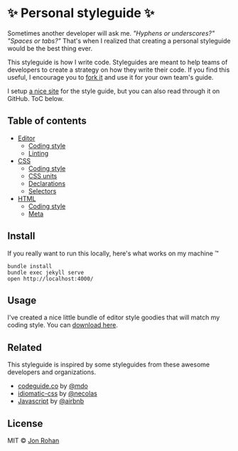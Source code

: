 # :sparkles: Personal styleguide :sparkles:

Sometimes another developer will ask me. *"Hyphens or underscores?"* *"Spaces or tabs?"* That's when I realized that creating a personal styleguide would be the best thing ever.

This styleguide is how I write code. Styleguides are meant to help teams of developers to create a strategy on how they write their code. If you find this useful, I encourage you to [fork it](https://github.com/jonrohan/styleguide) and use it for your own team's guide.

I setup [a nice site](http://jonrohan.codes/styleguide/) for the style guide, but you can also read through it on GitHub. ToC below.

## Table of contents

* [Editor](./editor/_drafts/README.md)
  * [Coding style](./editor/_drafts/style.md)
  * [Linting](./editor/_drafts/linting.md)
* [CSS](./css/_drafts/README.md)
  * [Coding style](./css/_drafts/style.md)
  * [CSS units](./css/_drafts/units.md)
  * [Declarations](./css/_drafts/declarations.md)
  * [Selectors](./css/_drafts/selectors.md)
* [HTML](./html/_drafts/README.md)
  * [Coding style](./html/_drafts/style.md)
  * [Meta](./html/_drafts/meta.md)

## Install

If you really want to run this locally, here's what works on my machine &trade;

```
bundle install
bundle exec jekyll serve
open http://localhost:4000/
```

## Usage

I've created a nice little bundle of editor style goodies that will match my coding style. You can [download here](https://github.com/jonrohan/styleguide/releases/download/v0.0.1/config.zip).

## Related

This styleguide is inspired by some styleguides from these awesome developers and organizations.

* [codeguide.co](http://codeguide.co/) by [@mdo](https://github.com/mdo)
* [idiomatic-css](https://github.com/necolas/idiomatic-css) by [@necolas](https://github.com/necolas)
* [Javascript](https://github.com/airbnb/javascript) by [@airbnb](https://github.com/airbnb)

## License

MIT &copy; [Jon Rohan](http://jonrohan.codes/)

